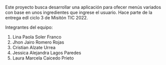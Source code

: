 Este proyecto busca desarrollar una aplicación para ofecer menús variados con base en unos ingredientes que ingrese el usuario.
Hace parte de la entrega edl ciclo 3 de Misitón TIC 2022.

Integrantes del equipo:
1. Lina Paola Soler Franco
2. Jhon Jairo Romero Rojas
3. Cristian Alzate Urrea
4. Jessica Alejandra Lagos Paredes
5. Laura Marcela Caicedo Prieto